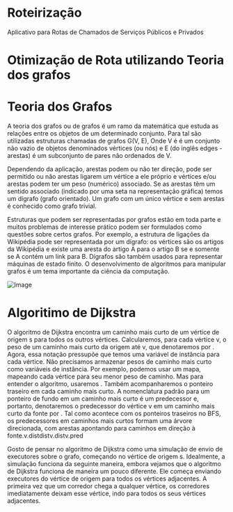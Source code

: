 # Roteirização
Aplicativo para Rotas de Chamados de Serviços Públicos e Privados

# Otimização de Rota utilizando Teoria dos grafos

# Teoria dos Grafos

A teoria dos grafos ou de grafos é um ramo da matemática que estuda as relações entre os objetos de um determinado conjunto. Para tal são utilizadas estruturas chamadas de grafos G(V, E), Onde V é é um conjunto não vazio de objetos denominados vértices (ou nós) e E (do inglês edges - arestas) é um subconjunto de pares não ordenados de V.

Dependendo da aplicação, arestas podem ou não ter direção, pode ser permitido ou não arestas ligarem um vértice a ele próprio e vértices e/ou arestas podem ter um peso (numérico) associado. Se as arestas têm um sentido associado (indicado por uma seta na representação gráfica) temos um dígrafo (grafo orientado). Um grafo com um único vértice e sem arestas é conhecido como grafo trivial.

Estruturas que podem ser representadas por grafos estão em toda parte e muitos problemas de interesse prático podem ser formulados como questões sobre certos grafos. Por exemplo, a estrutura de ligações da Wikipédia pode ser representada por um dígrafo: os vértices são os artigos da Wikipédia e existe uma aresta do artigo A para o artigo B se e somente se A contém um link para B. Dígrafos são também usados para representar máquinas de estado finito. O desenvolvimento de algoritmos para manipular grafos é um tema importante da ciência da computação.

![Image](https://github.com/user-attachments/assets/b93dea42-4dee-482c-b6b0-993ee57c51cb)

# Algoritimo de Dijkstra

O algoritmo de Dijkstra encontra um caminho mais curto de um vértice de origem s para todos os outros vértices. Calcularemos, para cada vértice v, o peso de um caminho mais curto da origem até v, que denotaremos por . 
Agora, essa notação pressupõe que temos uma variável de instância para cada vértice. Não precisamos armazenar pesos de caminho mais curto como variáveis de instância. Por exemplo, podemos usar um mapa, mapeando cada vértice para seu menor peso de caminho. Mas para 
entender o algoritmo, usaremos . Também acompanharemos o ponteiro traseiro em cada caminho mais curto. A nomenclatura padrão para um ponteiro de fundo em um caminho mais curto é um predecessor e, portanto, denotaremos o predecessor do vértice v em um caminho mais curto
da fonte por . Tal como acontece com os ponteiros traseiros no BFS, os predecessores em caminhos mais curtos formam uma árvore direcionada, com arestas apontando para caminhos em direção à fonte.v.distdistv.distv.pred

Gosto de pensar no algoritmo de Dijkstra como uma simulação de envio de executores sobre o grafo, começando no vértice de origem s. Idealmente, a simulação funciona da seguinte maneira, embora vejamos que o algoritmo de Dijkstra funciona de maneira um pouco diferente.
Ele começa enviando executores do vértice de origem para todos os vértices adjacentes. A primeira vez que um corredor chega a qualquer vértice, os corredores imediatamente deixam esse vértice, indo para todos os seus vértices adjacentes.



